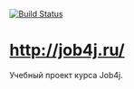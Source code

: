 [![Build Status](https://travis-ci.org/filonich-vlad/job4j.svg?branch=master)](https://travis-ci.org/filonich-vlad/job4j)
# http://job4j.ru/

Учебный проект курса Job4j.
